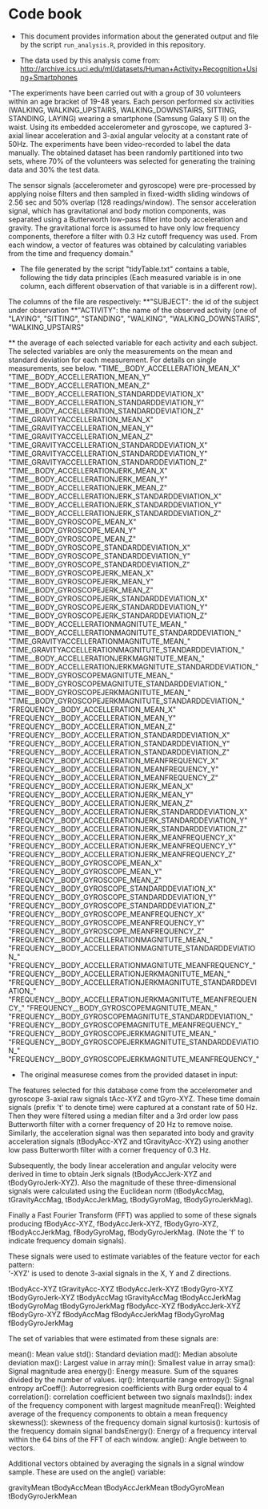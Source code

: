 Code book 
=================

* This document provides information about the generated output and file by the script `run_analysis.R`, provided in this repository.

* The data used by this analysis come from: http://archive.ics.uci.edu/ml/datasets/Human+Activity+Recognition+Using+Smartphones

"The experiments have been carried out with a group of 30 volunteers within an age bracket of 19-48 years. Each person performed six activities (WALKING, WALKING_UPSTAIRS, WALKING_DOWNSTAIRS, SITTING, STANDING, LAYING) wearing a smartphone (Samsung Galaxy S II) on the waist. Using its embedded accelerometer and gyroscope, we captured 3-axial linear acceleration and 3-axial angular velocity at a constant rate of 50Hz. The experiments have been video-recorded to label the data manually. The obtained dataset has been randomly partitioned into two sets, where 70% of the volunteers was selected for generating the training data and 30% the test data. 

The sensor signals (accelerometer and gyroscope) were pre-processed by applying noise filters and then sampled in fixed-width sliding windows of 2.56 sec and 50% overlap (128 readings/window). The sensor acceleration signal, which has gravitational and body motion components, was separated using a Butterworth low-pass filter into body acceleration and gravity. The gravitational force is assumed to have only low frequency components, therefore a filter with 0.3 Hz cutoff frequency was used. From each window, a vector of features was obtained by calculating variables from the time and frequency domain."

* The file generated by the script "tidyTable.txt" contains a table, following the tidy data principles (Each measured variable is in one column, each different observation of that variable is in a different row).

The columns of the file are respectively:
**"SUBJECT": the id of the subject under observation
**"ACTIVITY": the name of the observed activity (one of "LAYING", "SITTING", "STANDING", "WALKING", "WALKING_DOWNSTAIRS", "WALKING_UPSTAIRS"

** the average of each selected variable for each activity and each subject. The selected variables are only the measurements on the mean and standard deviation for each measurement. For details on single measurements, see below.
"TIME__BODY_ACCELLERATION_MEAN_X" 
"TIME__BODY_ACCELLERATION_MEAN_Y" 
"TIME__BODY_ACCELLERATION_MEAN_Z" 
"TIME__BODY_ACCELLERATION_STANDARDDEVIATION_X" 
"TIME__BODY_ACCELLERATION_STANDARDDEVIATION_Y" 
"TIME__BODY_ACCELLERATION_STANDARDDEVIATION_Z" 
"TIME_GRAVITYACCELLERATION_MEAN_X" 
"TIME_GRAVITYACCELLERATION_MEAN_Y" 
"TIME_GRAVITYACCELLERATION_MEAN_Z" 
"TIME_GRAVITYACCELLERATION_STANDARDDEVIATION_X" 
"TIME_GRAVITYACCELLERATION_STANDARDDEVIATION_Y" 
"TIME_GRAVITYACCELLERATION_STANDARDDEVIATION_Z" 
"TIME__BODY_ACCELLERATIONJERK_MEAN_X" 
"TIME__BODY_ACCELLERATIONJERK_MEAN_Y" 
"TIME__BODY_ACCELLERATIONJERK_MEAN_Z" 
"TIME__BODY_ACCELLERATIONJERK_STANDARDDEVIATION_X" 
"TIME__BODY_ACCELLERATIONJERK_STANDARDDEVIATION_Y" 
"TIME__BODY_ACCELLERATIONJERK_STANDARDDEVIATION_Z" 
"TIME__BODY_GYROSCOPE_MEAN_X" 
"TIME__BODY_GYROSCOPE_MEAN_Y" 
"TIME__BODY_GYROSCOPE_MEAN_Z" 
"TIME__BODY_GYROSCOPE_STANDARDDEVIATION_X" 
"TIME__BODY_GYROSCOPE_STANDARDDEVIATION_Y" 
"TIME__BODY_GYROSCOPE_STANDARDDEVIATION_Z" 
"TIME__BODY_GYROSCOPEJERK_MEAN_X" 
"TIME__BODY_GYROSCOPEJERK_MEAN_Y" 
"TIME__BODY_GYROSCOPEJERK_MEAN_Z" 
"TIME__BODY_GYROSCOPEJERK_STANDARDDEVIATION_X" 
"TIME__BODY_GYROSCOPEJERK_STANDARDDEVIATION_Y" 
"TIME__BODY_GYROSCOPEJERK_STANDARDDEVIATION_Z" 
"TIME__BODY_ACCELLERATIONMAGNITUTE_MEAN_" 
"TIME__BODY_ACCELLERATIONMAGNITUTE_STANDARDDEVIATION_" 
"TIME_GRAVITYACCELLERATIONMAGNITUTE_MEAN_" 
"TIME_GRAVITYACCELLERATIONMAGNITUTE_STANDARDDEVIATION_" 
"TIME__BODY_ACCELLERATIONJERKMAGNITUTE_MEAN_" 
"TIME__BODY_ACCELLERATIONJERKMAGNITUTE_STANDARDDEVIATION_" 
"TIME__BODY_GYROSCOPEMAGNITUTE_MEAN_" 
"TIME__BODY_GYROSCOPEMAGNITUTE_STANDARDDEVIATION_" 
"TIME__BODY_GYROSCOPEJERKMAGNITUTE_MEAN_" 
"TIME__BODY_GYROSCOPEJERKMAGNITUTE_STANDARDDEVIATION_" 
"FREQUENCY__BODY_ACCELLERATION_MEAN_X" 
"FREQUENCY__BODY_ACCELLERATION_MEAN_Y" 
"FREQUENCY__BODY_ACCELLERATION_MEAN_Z" 
"FREQUENCY__BODY_ACCELLERATION_STANDARDDEVIATION_X"
"FREQUENCY__BODY_ACCELLERATION_STANDARDDEVIATION_Y" 
"FREQUENCY__BODY_ACCELLERATION_STANDARDDEVIATION_Z" 
"FREQUENCY__BODY_ACCELLERATION_MEANFREQUENCY_X" 
"FREQUENCY__BODY_ACCELLERATION_MEANFREQUENCY_Y" 
"FREQUENCY__BODY_ACCELLERATION_MEANFREQUENCY_Z" 
"FREQUENCY__BODY_ACCELLERATIONJERK_MEAN_X" 
"FREQUENCY__BODY_ACCELLERATIONJERK_MEAN_Y" 
"FREQUENCY__BODY_ACCELLERATIONJERK_MEAN_Z" 
"FREQUENCY__BODY_ACCELLERATIONJERK_STANDARDDEVIATION_X" 
"FREQUENCY__BODY_ACCELLERATIONJERK_STANDARDDEVIATION_Y" 
"FREQUENCY__BODY_ACCELLERATIONJERK_STANDARDDEVIATION_Z" 
"FREQUENCY__BODY_ACCELLERATIONJERK_MEANFREQUENCY_X" 
"FREQUENCY__BODY_ACCELLERATIONJERK_MEANFREQUENCY_Y" 
"FREQUENCY__BODY_ACCELLERATIONJERK_MEANFREQUENCY_Z" 
"FREQUENCY__BODY_GYROSCOPE_MEAN_X" 
"FREQUENCY__BODY_GYROSCOPE_MEAN_Y" 
"FREQUENCY__BODY_GYROSCOPE_MEAN_Z" 
"FREQUENCY__BODY_GYROSCOPE_STANDARDDEVIATION_X" 
"FREQUENCY__BODY_GYROSCOPE_STANDARDDEVIATION_Y" 
"FREQUENCY__BODY_GYROSCOPE_STANDARDDEVIATION_Z" 
"FREQUENCY__BODY_GYROSCOPE_MEANFREQUENCY_X" 
"FREQUENCY__BODY_GYROSCOPE_MEANFREQUENCY_Y" 
"FREQUENCY__BODY_GYROSCOPE_MEANFREQUENCY_Z" 
"FREQUENCY__BODY_ACCELLERATIONMAGNITUTE_MEAN_" 
"FREQUENCY__BODY_ACCELLERATIONMAGNITUTE_STANDARDDEVIATION_" 
"FREQUENCY__BODY_ACCELLERATIONMAGNITUTE_MEANFREQUENCY_" 
"FREQUENCY__BODY_ACCELLERATIONJERKMAGNITUTE_MEAN_" 
"FREQUENCY__BODY_ACCELLERATIONJERKMAGNITUTE_STANDARDDEVIATION_" "FREQUENCY__BODY_ACCELLERATIONJERKMAGNITUTE_MEANFREQUENCY_" 
"FREQUENCY__BODY_GYROSCOPEMAGNITUTE_MEAN_" 
"FREQUENCY__BODY_GYROSCOPEMAGNITUTE_STANDARDDEVIATION_" 
"FREQUENCY__BODY_GYROSCOPEMAGNITUTE_MEANFREQUENCY_" 
"FREQUENCY__BODY_GYROSCOPEJERKMAGNITUTE_MEAN_" 
"FREQUENCY__BODY_GYROSCOPEJERKMAGNITUTE_STANDARDDEVIATION_" 
"FREQUENCY__BODY_GYROSCOPEJERKMAGNITUTE_MEANFREQUENCY_"


* The original measurese comes from the provided dataset in input:

The features selected for this database come from the accelerometer and gyroscope 3-axial raw signals tAcc-XYZ and tGyro-XYZ. These time domain signals (prefix 't' to denote time) were captured at a constant rate of 50 Hz. Then they were filtered using a median filter and a 3rd order low pass Butterworth filter with a corner frequency of 20 Hz to remove noise. Similarly, the acceleration signal was then separated into body and gravity acceleration signals (tBodyAcc-XYZ and tGravityAcc-XYZ) using another low pass Butterworth filter with a corner frequency of 0.3 Hz. 

Subsequently, the body linear acceleration and angular velocity were derived in time to obtain Jerk signals (tBodyAccJerk-XYZ and tBodyGyroJerk-XYZ). Also the magnitude of these three-dimensional signals were calculated using the Euclidean norm (tBodyAccMag, tGravityAccMag, tBodyAccJerkMag, tBodyGyroMag, tBodyGyroJerkMag). 

Finally a Fast Fourier Transform (FFT) was applied to some of these signals producing fBodyAcc-XYZ, fBodyAccJerk-XYZ, fBodyGyro-XYZ, fBodyAccJerkMag, fBodyGyroMag, fBodyGyroJerkMag. (Note the 'f' to indicate frequency domain signals). 

These signals were used to estimate variables of the feature vector for each pattern:  
'-XYZ' is used to denote 3-axial signals in the X, Y and Z directions.

tBodyAcc-XYZ
tGravityAcc-XYZ
tBodyAccJerk-XYZ
tBodyGyro-XYZ
tBodyGyroJerk-XYZ
tBodyAccMag
tGravityAccMag
tBodyAccJerkMag
tBodyGyroMag
tBodyGyroJerkMag
fBodyAcc-XYZ
fBodyAccJerk-XYZ
fBodyGyro-XYZ
fBodyAccMag
fBodyAccJerkMag
fBodyGyroMag
fBodyGyroJerkMag

The set of variables that were estimated from these signals are: 

mean(): Mean value
std(): Standard deviation
mad(): Median absolute deviation 
max(): Largest value in array
min(): Smallest value in array
sma(): Signal magnitude area
energy(): Energy measure. Sum of the squares divided by the number of values. 
iqr(): Interquartile range 
entropy(): Signal entropy
arCoeff(): Autorregresion coefficients with Burg order equal to 4
correlation(): correlation coefficient between two signals
maxInds(): index of the frequency component with largest magnitude
meanFreq(): Weighted average of the frequency components to obtain a mean frequency
skewness(): skewness of the frequency domain signal 
kurtosis(): kurtosis of the frequency domain signal 
bandsEnergy(): Energy of a frequency interval within the 64 bins of the FFT of each window.
angle(): Angle between to vectors.

Additional vectors obtained by averaging the signals in a signal window sample. These are used on the angle() variable:

gravityMean
tBodyAccMean
tBodyAccJerkMean
tBodyGyroMean
tBodyGyroJerkMean



